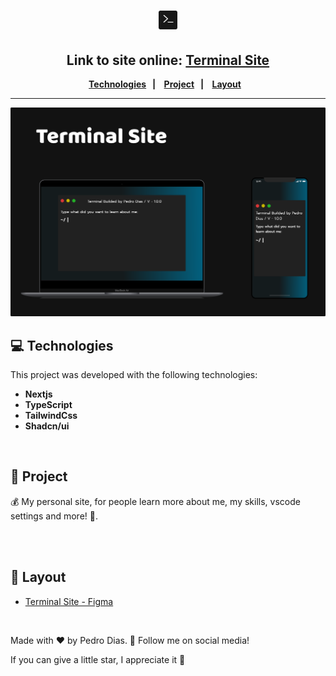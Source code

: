 <h1 align="center">
  <img src="./public/plain-logo.svg" alt="project logo" title="project logo" height="30px" />
</h1> 

<h2 align="center">Link to site online: <a href="https://pedro-dias.vercel.app/" target="_blank">Terminal Site</a> </h2>

<div align="center">
  <b>
    <a href="#-Technologies"><b>Technologies</b></a>&nbsp;&nbsp;&nbsp;|&nbsp;&nbsp;&nbsp;
    <a href="#-Project"><b>Project</b></a>&nbsp;&nbsp;&nbsp;|&nbsp;&nbsp;&nbsp;
    <a href="#-Layout"><b>Layout</b></a>&nbsp;&nbsp;&nbsp;
  </b>  
</div>

---

<img src="./public/template.svg" alt="Project image" title="project" />

## 💻 Technologies

This project was developed with the following technologies:
<b>
- Nextjs
- TypeScript
- TailwindCss
- Shadcn/ui
</b>

</br>

## 📄 Project
💰 My personal site, for people learn more about me, my skills, vscode settings and more! 🎉.

<br></br>

## 🔖 Layout
- [Terminal Site - Figma](https://www.figma.com/file/jDW8u7N3EpoZEp5HxuIHEY/Personal-Site?type=design&node-id=1-3&mode=design&t=ddsFa3XR33fJFxXL-0)

</br>

Made with ♥ by Pedro Dias. 👋 Follow me on social media! 

If you can give a little star, I appreciate it 🤩
